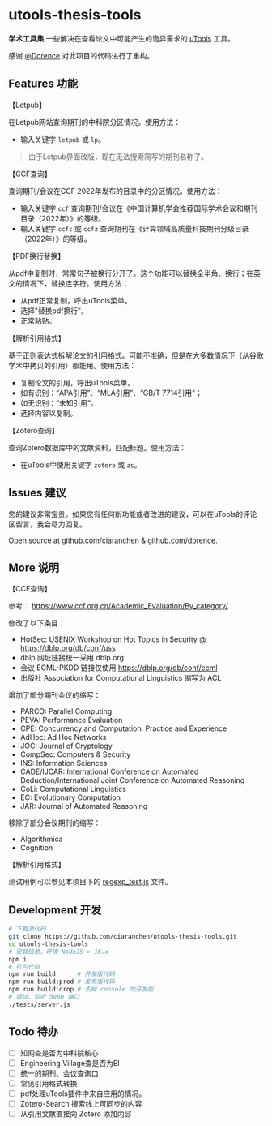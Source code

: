 # utools-thesis-tools

**学术工具集** 一些解决在查看论文中可能产生的诡异需求的 [uTools](u.tools) 工具。

感谢 [@Dorence](https://github.com/Dorence/) 对此项目的代码进行了重构。

## Features 功能

【Letpub】

在Letpub网站查询期刊的中科院分区情况。使用方法：
- 输入关键字 `letpub` 或 `lp`。

> 由于Letpub界面改版，现在无法搜索简写的期刊名称了。

【CCF查询】

查询期刊/会议在CCF 2022年发布的目录中的分区情况。使用方法：
- 输入关键字 `ccf` 查询期刊/会议在《中国计算机学会推荐国际学术会议和期刊目录（2022年）》的等级。
- 输入关键字 `ccfc` 或 `ccfz` 查询期刊在《计算领域高质量科技期刊分级目录（2022年）》的等级。

【PDF换行替换】

从pdf中复制时，常常句子被换行分开了。这个功能可以替换全半角、换行；在英文的情况下，替换连字符。使用方法：
- 从pdf正常复制，呼出uTools菜单。
- 选择"替换pdf换行"。
- 正常粘贴。

【解析引用格式】

基于正则表达式拆解论文的引用格式。可能不准确，但是在大多数情况下（从谷歌学术中拷贝的引用）都能用。使用方法：
- 复制论文的引用，呼出uTools菜单。
- 如有识别：“APA引用”、“MLA引用”、“GB/T 7714引用”；
- 如无识别：“未知引用”。
- 选择内容以复制。

【Zotero查询】

查询Zotero数据库中的文献资料，匹配标题。使用方法：
- 在uTools中使用关键字 `zotero` 或 `zs`。

## Issues 建议

您的建议非常宝贵。如果您有任何新功能或者改进的建议，可以在uTools的评论区留言，我会尽力回复。

Open source at [github.com/ciaranchen](https://github.com/ciaranchen/utools-thesis-tools) & [github.com/dorence](https://github.com/Dorence/utools-thesis-tools).

## More 说明

【CCF查询】

参考： https://www.ccf.org.cn/Academic_Evaluation/By_category/

修改了以下条目：
- HotSec: USENIX Workshop on Hot Topics in Security @ https://dblp.org/db/conf/uss
- dblp 网址链接统一采用 dblp.org
- 会议 ECML-PKDD 链接仅使用 https://dblp.org/db/conf/ecml
- 出版社 Association for Computational Linguistics 缩写为 ACL

增加了部分期刊会议的缩写：
- PARCO: Parallel Computing
- PEVA: Performance Evaluation
- CPE: Concurrency and Computation: Practice and Experience
- AdHoc: Ad Hoc Networks
- JOC: Journal of Cryptology
- CompSec: Computers & Security
- INS: Information Sciences
- CADE/IJCAR: International Conference on Automated Deduction/International Joint Conference on Automated Reasoning
- CoLi: Computational Linguistics
- EC: Evolutionary Computation
- JAR: Journal of Automated Reasoning

移除了部分会议期刊的缩写：
- Algorithmica
- Cognition

【解析引用格式】

测试用例可以参见本项目下的 [regexp_test.js](src/regexp_test.js) 文件。

## Development 开发

```bash
# 下载源代码
git clone https://github.com/ciaranchen/utools-thesis-tools.git
cd utools-thesis-tools
# 安装依赖，环境 NodeJS > 16.x
npm i
# 打包代码
npm run build      # 开发版代码
npm run build:prod # 发布版代码
npm run build:drop # 去掉 console 的开发版
# 调试，监听 5000 端口
./tests/server.js
```

## Todo 待办

- [ ] 知网查是否为中科院核心
- [ ] Engineering Village查是否为EI
- [ ] 统一的期刊、会议查询口
- [ ] 常见引用格式转换
- [ ] pdf处理uTools插件中来自应用的情况。
- [ ] Zotero-Search 搜索线上可同步的内容
- [ ] 从引用文献直接向 Zotero 添加内容
